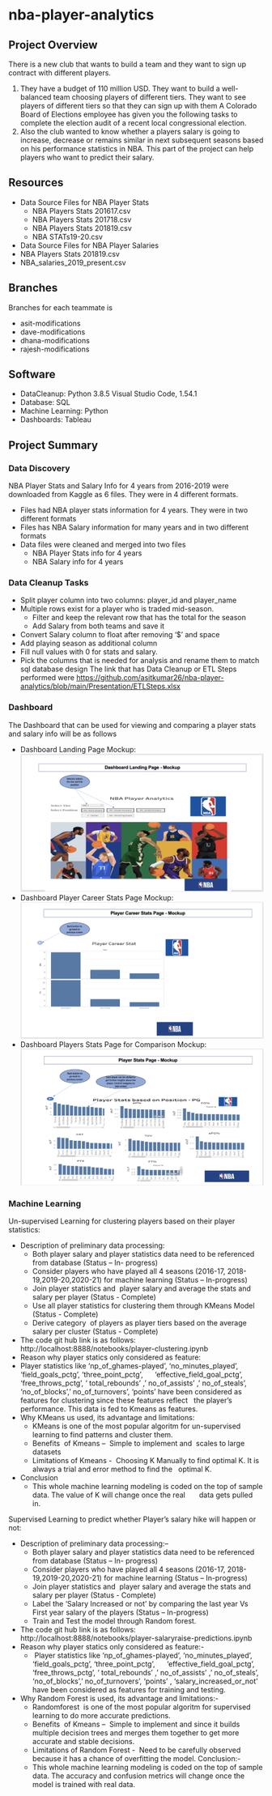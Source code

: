 # nba-player-analytics

## Project Overview
There is a new club that wants to build a team and they want to sign up contract with different players.
1. They have a budget of 110 million USD. They want to build a well-balanced team choosing players of different tiers. They want to see players of different tiers so that they can sign up with them
A Colorado Board of Elections employee has given you the following tasks to complete the election audit of a recent local congressional election. 
2. Also the club wanted to know whether a players salary is going to increase, decrease or remains similar in next subsequent seasons based on his performance statistics in NBA. This part of the project can help players who want to predict their salary. 

## Resources 
- Data Source Files for NBA Player Stats
  - NBA Players Stats 201617.csv
  - NBA Players Stats 201718.csv
  - NBA Players Stats 201819.csv
  - NBA STATs19-20.csv
- Data Source Files for NBA Player Salaries
 - NBA Players Stats 201819.csv
 - NBA_salaries_2019_present.csv

## Branches
Branches for each teammate is 
- asit-modifications
- dave-modifications
- dhana-modifications
- rajesh-modifications

## Software
- DataCleanup: Python 3.8.5 Visual Studio Code, 1.54.1
- Database: SQL
- Machine Learning: Python
- Dashboards: Tableau

## Project Summary
### Data Discovery
NBA Player Stats and Salary Info for 4 years from 2016-2019 were downloaded from Kaggle as 6 files. They were in 4 different formats. 
- Files had NBA player stats information for 4 years. They were in two different formats
- Files has NBA Salary information for many years and in two different formats
- Data files were cleaned and merged into two files 
 	- NBA Player Stats info for 4 years
	- NBA Salary info for 4 years
### Data Cleanup Tasks
- Split player column into two columns: player_id and player_name 
- Multiple rows exist for a player who is traded mid-season. 
    - Filter and keep the relevant row that has the total for the season
    - Add Salary from both teams and save it
- Convert Salary column to float after removing ‘$’ and space
- Add playing season as additional column
- Fill null values with 0 for stats and salary. 
- Pick the columns that is needed for analysis and rename them to match sql database design
The link that has Data Cleanup or ETL Steps performed were https://github.com/asitkumar26/nba-player-analytics/blob/main/Presentation/ETLSteps.xlsx

### Dashboard
The Dashboard that can be used for viewing and comparing a player stats and salary info will be as follows 
- Dashboard Landing Page Mockup: ![LandingPageMockup](Analysis/Dashboards/DashboardLandingPageMockup.png)
- Dashboard Player Career Stats Page Mockup: ![PlayerCareerStatsPageMockup](Analysis/Dashboards/PlayerCareerStatsMockup.png)
- Dashboard Players Stats Page for Comparison Mockup: ![PlayerStatsPageMockup](Analysis/Dashboards/PlayerStatsMockup.png)

### Machine Learning
Un-supervised Learning for clustering players based on their player statistics:
- Description of preliminary data processing:
	- Both player salary and player statistics data need to be referenced from database (Status – In- progress)
	- Consider players who have played all 4 seasons (2016-17, 2018-19,2019-20,2020-21) for machine learning (Status – In-progress)
	- Join player statistics and  player salary and average the stats and salary per player (Status - Complete)
	- Use all player statistics for clustering them through KMeans Model (Status - Complete)
	- Derive category  of players as player tiers based on the average salary per cluster (Status - Complete)
- The code git hub link is as follows:
  http://localhost:8888/notebooks/player-clustering.ipynb
 - Reason why player statics only considered as feature:
  - Player statistics like ‘np_of_ghames-played’, ‘no_minutes_played’, ‘field_goals_pctg’, ‘three_point_pctg’,      ‘effective_field_goal_pctg’,  ‘free_throws_pctg’, ‘ total_rebounds’ ,’ no_of_assists’ ,’ no_of_steals’,
  ‘no_of_blocks’,’ no_of_turnovers’, ‘points’ have been considered as features for clustering since these features reflect 
  the player’s performance. This data is fed to Kmeans as features. 
- Why KMeans us used, its advantage and limitations:
	- KMeans is one of the most popular algoritm for un-supervised learning to find patterns and cluster them. 
	- Benefits  of Kmeans –  Simple to implement and  scales to large datasets
	- Limitations of Kmeans -  Choosing K Manually to find optimal K. It is always a trial and error method to find the   optimal K. 
- Conclusion
  - This whole machine learning modeling is coded on the top of sample data. The value of K will change once the real       data gets pulled   in.

Supervised Learning to predict whether Player’s salary hike will happen or not: 
- Description of preliminary data processing:– 
	- Both player salary and player statistics data need to be referenced from database (Status – In- progress)
	- Consider players who have played all 4 seasons (2016-17, 2018-19,2019-20,2020-21) for machine learning (Status – In-progress)
	- Join player statistics and  player salary and average the stats and salary per player (Status - Complete)
	- Label the ‘Salary Increased or not’ by comparing the last year Vs First year salary of the players (Status – In-progress)
	- Train and Test the model through Random forest. 
- The code git hub link is as follows:  http://localhost:8888/notebooks/player-salaryraise-predictions.ipynb
- Reason why player statics only considered as feature:-
	-  Player statistics like ‘np_of_ghames-played’, ‘no_minutes_played’, ‘field_goals_pctg’, ‘three_point_pctg’,      ‘effective_field_goal_pctg’,  ‘free_throws_pctg’, ‘ total_rebounds’ ,’ no_of_assists’ ,’ no_of_steals’,
  ‘no_of_blocks’,’ no_of_turnovers’, ‘points’ , ‘salary_increased_or_not’ have been considered as features for training and testing.
- Why Random Forest is used, its advantage and limitations:- 
	- Randomforest  is one of the most popular algoritm for supervised learning to do more accurate predictions.
	- Benefits  of Kmeans –  Simple to implement and since it builds multiple decision trees and merges them together to get more accurate and stable decisions.
	- Limitations of Random Forest -  Need to be carefully observed because it has a chance of overfitting the model.
Conclusion:- 
	- This whole machine learning modeling is coded on the top of sample data. The accuracy and confusion metrics will change once the model is trained with real data.

  

